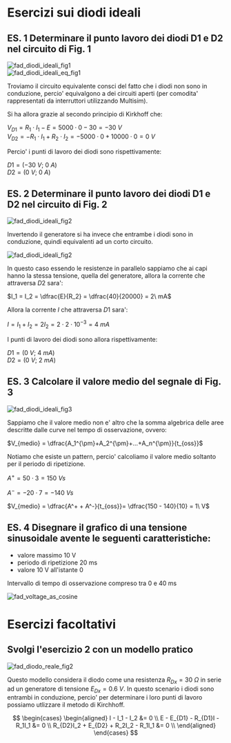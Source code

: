 # Esercizi sui diodi ideali  

## ES. 1 Determinare il punto lavoro dei diodi D1 e D2 nel circuito di Fig. 1  

![fad_diodi_ideali_fig1](https://user-images.githubusercontent.com/7195133/236326678-6f5e4a0c-a812-4e90-9e7f-616077812b81.jpg)  
![fad_diodi_ideali_eq_fig1](https://user-images.githubusercontent.com/7195133/236333191-a9175a9f-6e27-418e-a1f3-db664294254b.jpg)  

Troviamo il circuito equivalente consci del fatto che i diodi non sono in conduzione, percio' equivalgono a dei circuiti aperti (per comodita' rappresentati da interruttori utilizzando Multisim).  

Si ha allora grazie al secondo principio di Kirkhoff che:  

$V_{D1} = R_1 \cdot I_1 - E = 5000 \cdot 0 -30 = -30\ V$  
$V_{D2} = - R_1 \cdot I_1 + R_2 \cdot I_2 = - 5000 \cdot 0 + 10000 \cdot 0 = 0\ V$  

Percio' i punti di lavoro dei diodi sono rispettivamente:  

$D1 = (-30\ V;\ 0\ A)$  
$D2 = (0\ V;\ 0\ A)$  

## ES. 2 Determinare il punto lavoro dei diodi D1 e D2 nel circuito di Fig. 2  

![fad_diodi_ideali_fig2](https://user-images.githubusercontent.com/7195133/236328008-aed87f49-46f4-45b2-b0de-ca62c7003fbb.jpg)  

Invertendo il generatore si ha invece che entrambe i diodi sono in conduzione, quindi equivalenti ad un corto circuito.  

![fad_diodi_ideali_fig2](https://user-images.githubusercontent.com/7195133/236633569-6204d8d1-d82c-469d-8874-95280a87a558.jpg)

In questo caso essendo le resistenze in parallelo sappiamo che ai capi hanno la stessa tensione, quella del generatore, allora la corrente che attraversa $D2$ sara':  

$I_1 = I_2 = \dfrac{E}{R_2} = \dfrac{40}{20000} = 2\ mA$  

Allora la corrente $I$ che attraversa $D1$ sara':  

$I = I_1 + I_2 = 2I_2 = 2 \cdot 2 \cdot 10^{-3} = 4\ mA$  

I punti di lavoro dei diodi sono allora rispettivamente:  

$D1 = (0\ V;\ 4\ mA)$  
$D2 = (0\ V;\ 2\ mA)$  

## ES. 3 Calcolare il valore medio del segnale di Fig. 3  

![fad_diodi_ideali_fig3](https://user-images.githubusercontent.com/7195133/236328108-4e7c31a2-0993-4fe9-b425-51d1ece662c6.jpg)  

Sappiamo che il valore medio non e' altro che la somma algebrica delle aree descritte dalle curve nel tempo di osservazione, ovvero:  

$V_{medio} = \dfrac{A_1^{\pm}+A_2^{\pm}+...+A_n^{\pm}}{t_{oss}}$  

Notiamo che esiste un pattern, percio' calcoliamo il valore medio soltanto per il periodo di ripetizione.  

$A^+ = 50 \cdot 3 = 150\ Vs$  

$A^- = -20 \cdot 7 = -140\ Vs$  

$V_{medio} = \dfrac{A^+ + A^-}{t_{oss}}= \dfrac{150 - 140}{10} = 1\ V$  

## ES. 4 Disegnare il grafico di una tensione sinusoidale avente le seguenti caratteristiche:  

- valore massimo 10 V
- periodo di ripetizione 20 ms
- valore 10 V all'istante 0

Intervallo di tempo di osservazione compreso tra 0 e 40 ms  

![fad_voltage_as_cosine](https://user-images.githubusercontent.com/7195133/236632116-bb36d26d-626c-48df-9ff1-63936daf4511.jpg)


# Esercizi facoltativi  
## Svolgi l'esercizio 2 con un modello pratico  

![fad_diodo_reale_fig2](https://user-images.githubusercontent.com/7195133/236646337-7b51894a-7316-4289-973b-dc254324b823.jpg)

Questo modello considera il diodo come una resistenza $R_{Dx} = 30\ \Omega$ in serie ad un generatore di tensione $E_{Dx} = 0.6\ V$. In questo scenario i diodi sono entrambi in conduzione, percio' per determinare i loro punti di lavoro possiamo utlizzare il metodo di Kirchhoff.  

$$
\begin{cases}
  \begin{aligned}
    I - I_1 - I_2 &= 0 \\
    E - E_{D1} - R_{D1}I - R_1I_1 &= 0 \\
    R_{D2}I_2 + E_{D2} + R_2I_2 - R_1I_1 &= 0 \\
  \end{aligned}
\end{cases}
$$
